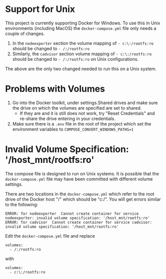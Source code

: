 # Support for Unix
This project is currently supporting Docker for Windows.  To use this in Unix environments (including MacOS) the `docker-compose.yml` file only needs a couple of changes.
1. In the `nodeexporter` section the volume mapping of `- c:\:/rootfs:ro` should be changed to `- /:/rootfs:ro` 
1. Similarly, the `cadvisor` section volume mapping of `- c:\:/rootfs:ro` should be changed to `- /:/rootfs:ro` on Unix configurations.

The above are the only two changed needed to run this on a Unix system.

# Problems with Volumes
1. Go into the Docker toolkit, under settings.Shared drives and make sure the drive on which the volumes are specified are set to shared. 
    - If they are and it is still does not work, try "Reset Credentials" and re-share the drive entering in your credentials.
1. Make sure there is a `.env` file in the root of the project which set the environment variables to `COMPOSE_CONVERT_WINDOWS_PATHS=1`

# Invalid Volume Specification: '/host_mnt/rootfs:ro'
The compose file is designed to run on Unix systems. It is possible that the `docker-compose.yml` file may have been committed with different volume settings. 

There are two locations in the `docker-compose.yml` which refer to the root drive of the Docker host "/" which should be "c:/". You will get errors similar to the following:
```
ERROR: for nodeexporter  Cannot create container for service nodeexporter: invalid volume specification: '/host_mnt/rootfs:ro'
ERROR: for cadvisor  Cannot create container for service cadvisor: invalid volume specification: '/host_mnt/rootfs:ro'
```
Edit the `docker-compose.yml` file and replace
```
volumes:
  - /:/rootfs:ro
```
with
```
volumes:
  - c:\:/rootfs:ro
```

